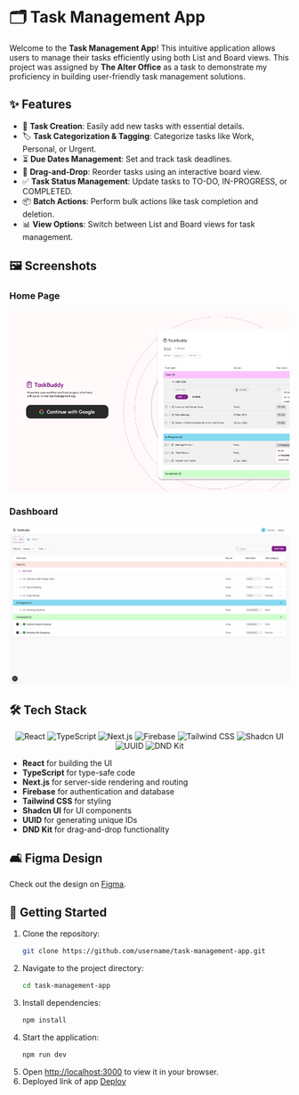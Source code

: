 # 🗂 Task Management App

Welcome to the **Task Management App**! This intuitive application allows users to manage their tasks efficiently using both List and Board views. This project was assigned by **The Alter Office** as a task to demonstrate my proficiency in building user-friendly task management solutions.

## ✨ Features

- 📝 **Task Creation**: Easily add new tasks with essential details.
- 🏷️ **Task Categorization & Tagging**: Categorize tasks like Work, Personal, or Urgent.
- ⏳ **Due Dates Management**: Set and track task deadlines.
- 🚀 **Drag-and-Drop**: Reorder tasks using an interactive board view.
- ✅ **Task Status Management**: Update tasks to TO-DO, IN-PROGRESS, or COMPLETED.
- 📦 **Batch Actions**: Perform bulk actions like task completion and deletion.
- 📊 **View Options**: Switch between List and Board views for task management.

## 🖼️ Screenshots

### Home Page
![Home Page](public/assets/home.png)

### Dashboard
![Dashboard](public/assets/dashboard.png)

## 🛠️ Tech Stack

<div align="center">
  <img src="https://cdn.jsdelivr.net/gh/devicons/devicon/icons/react/react-original.svg" alt="React" width="50" height="50"/>
  <img src="https://cdn.jsdelivr.net/gh/devicons/devicon/icons/typescript/typescript-original.svg" alt="TypeScript" width="50" height="50"/>
  <img src="https://cdn.jsdelivr.net/gh/devicons/devicon/icons/nextjs/nextjs-original.svg" alt="Next.js" width="50" height="50"/>
  <img src="https://cdn.jsdelivr.net/gh/devicons/devicon/icons/firebase/firebase-plain.svg" alt="Firebase" width="50" height="50"/>
  <img src="https://img.icons8.com/?size=100&id=4PiNHtUJVbLs&format=png&color=000000" alt="Tailwind CSS" width="50" height="50"/>
  <img src="https://avatars.githubusercontent.com/u/139895814?v=4" alt="Shadcn UI"  width="50" height="50"/>
  <img src="https://ludwhe.gallerycdn.vsassets.io/extensions/ludwhe/vscode-uuid/2.0.0/1735920620147/Microsoft.VisualStudio.Services.Icons.Default" alt="UUID"  width="50" height="50"/>
  <img src="https://dndkit.com/dnd-kit-logo.svg" alt="DND Kit"  width="50" height="50"/>
</div>

- **React** for building the UI
- **TypeScript** for type-safe code
- **Next.js** for server-side rendering and routing
- **Firebase** for authentication and database
- **Tailwind CSS** for styling
- **Shadcn UI** for UI components
- **UUID** for generating unique IDs
- **DND Kit** for drag-and-drop functionality

## 🛋️ Figma Design

Check out the design on [Figma](https://www.figma.com/design/IYRypV3Qf76Qppl6knbm2U/Task-Management?node-id=0-1&p=f&t=yRK0dDSVgvAqz2am-0).

## 🚀 Getting Started

1. Clone the repository:
    ```bash
    git clone https://github.com/username/task-management-app.git
    ```
2. Navigate to the project directory:
    ```bash
    cd task-management-app
    ```
3. Install dependencies:
    ```bash
    npm install
    ```
4. Start the application:
    ```bash
    npm run dev
    ```
5. Open [http://localhost:3000](http://localhost:3000) to view it in your browser.
6. Deployed link of app [Deploy](https://task-management-lilac-eta.vercel.app/login)





